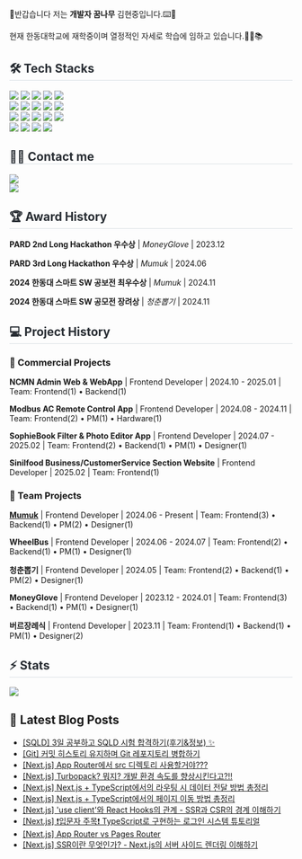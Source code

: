 
👋반갑습니다 저는 **개발자 꿈나무** 김현중입니다.⌨️🚀

현재 한동대학교에 재학중이며 열정적인 자세로 학습에 임하고 있습니다.🙇‍♂️📚

<h2 style="border-bottom: 1px solid #d8dee4; color: #282d33;"> 🛠️ Tech Stacks </h2>
<div>
    <img src="https://img.shields.io/badge/C-A8B9CC?style=for-the-badge&logo=C&logoColor=white">
    <img src="https://img.shields.io/badge/C++-00599C?style=for-the-badge&logo=C%2B%2B&logoColor=white">
    <img src="https://img.shields.io/badge/CSS3-1572B6?style=for-the-badge&logo=CSS3&logoColor=white">
    <img src="https://img.shields.io/badge/Git-F05032?style=for-the-badge&logo=Git&logoColor=white">
    <img src="https://img.shields.io/badge/Github-181717?style=for-the-badge&logo=Github&logoColor=white">
    <br/>
    <img src="https://img.shields.io/badge/HTML5-E34F26?style=for-the-badge&logo=HTML5&logoColor=white">
    <img src="https://img.shields.io/badge/Flutter-02569B?style=for-the-badge&logo=Flutter&logoColor=white">
    <img src="https://img.shields.io/badge/Firebase-FFCA28?style=for-the-badge&logo=Firebase&logoColor=white">
    <img src="https://img.shields.io/badge/Javascript-F7DF1E?style=for-the-badge&logo=Javascript&logoColor=white">
    <img src="https://img.shields.io/badge/Java-007396?style=for-the-badge&logo=Java&logoColor=white">
    <br/>
    <img src="https://img.shields.io/badge/Notion-000000?style=for-the-badge&logo=Notion&logoColor=white">
    <img src="https://img.shields.io/badge/Python-3776AB?style=for-the-badge&logo=Python&logoColor=white">
    <img src="https://img.shields.io/badge/React-61DAFB?style=for-the-badge&logo=React&logoColor=white">
    <img src="https://img.shields.io/badge/ReactNative-61DAFB?style=for-the-badge&logo=React&logoColor=white">
    <img src="https://img.shields.io/badge/Swift-F05138?style=for-the-badge&logo=Swift&logoColor=white">
    <br/>
    <img src="https://img.shields.io/badge/StyledComponents-DB7093?style=for-the-badge&logo=StyledComponents&logoColor=white">
    <img src="https://img.shields.io/badge/Figma-F24E1E?style=for-the-badge&logo=Figma&logoColor=white">
    <img src="https://img.shields.io/badge/TypeScript-3178C6?style=for-the-badge&logo=typescript&logoColor=white">
    <img src="https://img.shields.io/badge/next.js-000000?style=for-the-badge&logo=nextdotjs&logoColor=white">
</div>

<h2 style="border-bottom: 1px solid #d8dee4; color: #282d33;"> 🧑‍💻 Contact me </h2>
<div>
    <a href=https://bbin-guuuu.tistory.com/> <img src="https://img.shields.io/badge/Tistory-000000?style=for-the-badge&logo=Tistory&logoColor=white&link=https://bbin-guuuu.tistory.com/"> </a>
    <br/>
    <a href="mailto:eax9952@gmail.com" target="mailto:eax9952@gmail.com"><img src="https://img.shields.io/badge/eax9952@gmail.com-EA4335?style=flat-square&logo=Gmail&logoColor=white"/></a>
</div>

<h2 style="border-bottom: 1px solid #d8dee4; color: #282d33;"> 🏆 Award History </h2>

**PARD 2nd Long Hackathon 우수상** | _MoneyGlove_ | 2023.12

**PARD 3rd Long Hackathon 우수상** | _Mumuk_ | 2024.06

**2024 한동대 스마트 SW 공보전 최우수상** | _Mumuk_ | 2024.11

**2024 한동대 스마트 SW 공모전 장려상** | _청춘뽑기_ | 2024.11

<h2 style="border-bottom: 1px solid #d8dee4; color: #282d33;"> 💻 Project History </h2>

### 🌟 Commercial Projects

**NCMN Admin Web & WebApp** | Frontend Developer | 2024.10 - 2025.01 | Team: Frontend(1) • Backend(1)

**Modbus AC Remote Control App** | Frontend Developer | 2024.08 - 2024.11 | Team: Frontend(2) • PM(1) • Hardware(1)

**SophieBook Filter & Photo Editor App** | Frontend Developer | 2024.07 - 2025.02 | Team: Frontend(2) • Backend(1) • PM(1) • Designer(1)

**Sinilfood Business/CustomerService Section Website** | Frontend Developer | 2025.02 | Team: Frontend(1)

### 🎨 Team Projects

**[Mumuk](https://apps.apple.com/kr/app/%EB%A8%B8%EB%A8%B9-mumuk/id6526490191)** | Frontend Developer | 2024.06 - Present | Team: Frontend(3) • Backend(1) • PM(2) • Designer(1)

**WheelBus** | Frontend Developer | 2024.06 - 2024.07 | Team: Frontend(2) • Backend(1) • PM(1) • Designer(1)

**청춘뽑기** | Frontend Developer | 2024.05 | Team: Frontend(2) • Backend(1) • PM(2) • Designer(1)

**MoneyGlove** | Frontend Developer | 2023.12 - 2024.01 | Team: Frontend(3) • Backend(1) • PM(1) • Designer(1)

**버르장례식** | Frontend Developer | 2023.11 | Team: Frontend(1) • Backend(1) • PM(1) • Designer(2)

<h2 style="border-bottom: 1px solid #d8dee4; color: #282d33;"> ⚡️ Stats </h2>
<div>
    <img src="https://github-readme-stats.vercel.app/api?username=hjkim0905&bg_color=60,4c5685,693870&title_color=ffffff&text_color=ffffff&count_private=true"/>
</div>

## 📕 Latest Blog Posts
<ul><li><a href='https://bbin-guuuu.tistory.com/82' target='_blank'>[SQLD] 3일 공부하고 SQLD 시험 합격하기(후기&amp;정보) ✨</a></li><li><a href='https://bbin-guuuu.tistory.com/81' target='_blank'>[Git] 커밋 히스토리 유지하며 Git 레포지토리 병합하기  </a></li><li><a href='https://bbin-guuuu.tistory.com/80' target='_blank'>[Next.js] App Router에서 src 디렉토리 사용할거야???</a></li><li><a href='https://bbin-guuuu.tistory.com/79' target='_blank'>[Next.js] Turbopack? 뭐지? 개발 환경 속도를 향상시킨다고?!!</a></li><li><a href='https://bbin-guuuu.tistory.com/78' target='_blank'>[Next.js] Next.js + TypeScript에서의 라우팅 시 데이터 전달 방법 총정리</a></li><li><a href='https://bbin-guuuu.tistory.com/77' target='_blank'>[Next.js] Next.js + TypeScript에서의 페이지 이동 방법 총정리</a></li><li><a href='https://bbin-guuuu.tistory.com/76' target='_blank'>[Next.js] 'use client'와 React Hooks의 관계 - SSR과 CSR의 경계 이해하기</a></li><li><a href='https://bbin-guuuu.tistory.com/75' target='_blank'>[Next.js] ❗️입문자 주목❗️ TypeScript로 구현하는 로그인 시스템 튜토리얼</a></li><li><a href='https://bbin-guuuu.tistory.com/74' target='_blank'>[Next.js] App Router vs Pages Router</a></li><li><a href='https://bbin-guuuu.tistory.com/73' target='_blank'>[Next.js] SSR이란 무엇인가? - Next.js의 서버 사이드 렌더링 이해하기</a></li></ul>